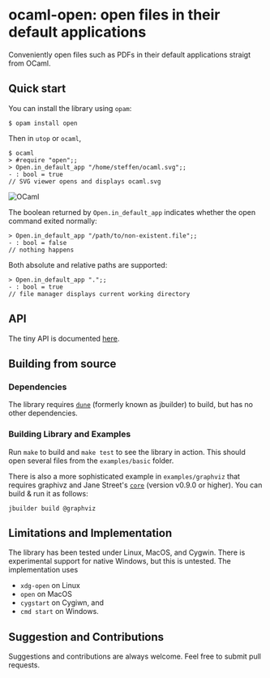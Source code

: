# ocaml-open: open files in their default applications
Conveniently open files such as PDFs in their default applications straigt from OCaml.

## Quick start
You can install the library using `opam`:
```
$ opam install open
```
Then in `utop` or `ocaml`,
```
$ ocaml
> #require "open";;
> Open.in_default_app "/home/steffen/ocaml.svg";;
- : bool = true
// SVG viewer opens and displays ocaml.svg
```
![OCaml](http://ocaml.org/logo/Colour/SVG/colour-logo.svg)

The boolean returned by `Open.in_default_app` indicates whether the open command exited normally:
```
> Open.in_default_app "/path/to/non-existent.file";;
- : bool = false
// nothing happens
```

Both absolute and relative paths are supported:
```
> Open.in_default_app ".";;
- : bool = true
// file manager displays current working directory
```
## API
The tiny API is documented [here](https://smolkaj.github.io/ocaml-open/).


## Building from source

### Dependencies
The library requires [`dune`](https://github.com/ocaml/dune) (formerly known as jbuilder) to build, but has no other dependencies.

### Building Library and Examples
Run `make` to build and `make test` to see the library in action. This should open several files from the `examples/basic` folder.

There is also a more sophisticated example in `examples/graphviz` that requires graphivz and Jane Street's [`core`](https://opensource.janestreet.com/core/) (version v0.9.0 or higher). You can build & run it as follows:
```
jbuilder build @graphviz
```

## Limitations and Implementation
The library has been tested under Linux, MacOS, and Cygwin. There is experimental support for native Windows, but this is untested.
The implementation uses
* `xdg-open` on Linux
* `open` on MacOS
* `cygstart` on Cygiwn, and
* `cmd start` on Windows.

## Suggestion and Contributions
Suggestions and contributions are always welcome. Feel free to submit pull requests.

